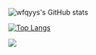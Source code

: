 ![wfqyys's GitHub stats](https://github-readme-stats.vercel.app/api?username=wfqyys&show_icons=true&count_private=true&theme=ambient_gradient&locale=cn)

[![Top Langs](https://github-readme-stats.vercel.app/api/top-langs/?username=wfqyys&layout=compact&locale=cn)](https://github.com/wfqyys)

![](https://komarev.com/ghpvc/?username=wfqyys&color=blue)
